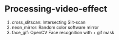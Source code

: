 # Processing-video-effect
1. cross_slitscan: Intersecting Slit-scan
2. neon_mirror: Random color software mirror
3. face_gif: OpenCV Face recognition with + gif mask
